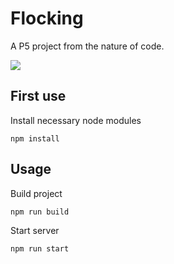 # Flocking
A P5 project from the nature of code.

![](./flocking.gif)

## First use
Install necessary node modules
```shell
npm install
```

## Usage
Build project
```shell
npm run build
```


Start server
```shell
npm run start
```